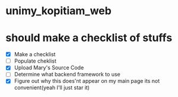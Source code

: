 # unimy_kopitiam_web
# should make a checklist of stuffs  
- [x] Make a checklist
- [ ] Populate cheklist  
- [x] Upload Mary's Source Code
- [ ] Determine what backend framework to use
- [x] Figure out why this does'nt appear on my main page its not convenient(yeah I'll just star it)  
